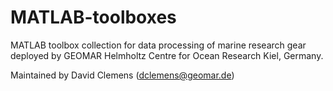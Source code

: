 # MATLAB-toolboxes

MATLAB toolbox collection for data processing of marine research gear deployed by GEOMAR Helmholtz Centre for Ocean Research Kiel, Germany.

Maintained by David Clemens (dclemens@geomar.de)
